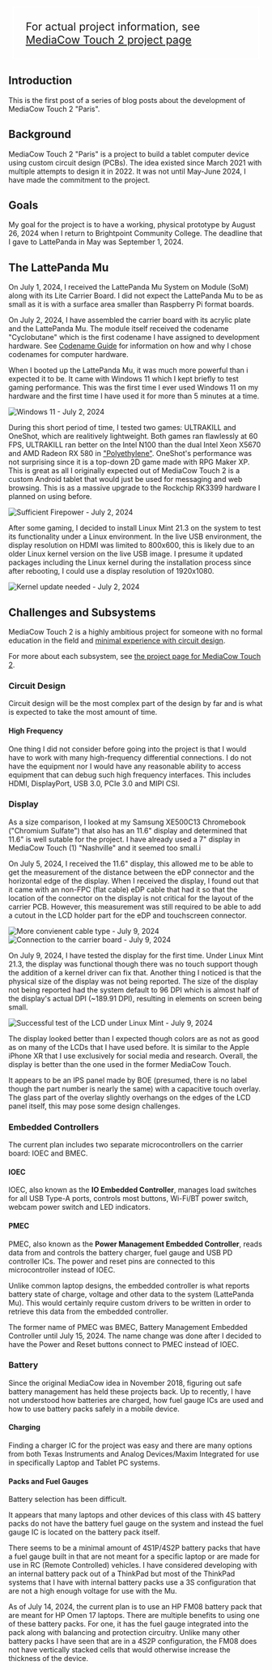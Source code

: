 <div style="margin: 8px; border: 2px solid #FFFFFF; padding: 8px;">
<p style="margin: 16px; font-size: 16pt;">For actual project information, see <a href="/projects/mct2/">MediaCow Touch 2 project page</a></p>
</div>

## Introduction
This is the first post of a series of blog posts about the development of MediaCow Touch 2 "Paris".

## Background
MediaCow Touch 2 "Paris" is a project to build a tablet computer device using custom circuit design (PCBs). The idea existed since March 2021 with multiple attempts to design it in 2022. It was not until May-June 2024, I have made the commitment to the project. 

## Goals 
My goal for the project is to have a working, physical prototype by August 26, 2024 when I return to Brightpoint Community College. The deadline that I gave to LattePanda in May was September 1, 2024.  

## The LattePanda Mu
On July 1, 2024, I received the LattePanda Mu System on Module (SoM) along with its Lite Carrier Board. I did not expect the LattePanda Mu to be as small as it is with a surface area smaller than Raspberry Pi format boards.

On July 2, 2024, I have assembled the carrier board with its acrylic plate and the LattePanda Mu. The module itself received the codename "Cyclobutane" which is the first codename I have assigned to development hardware. See [Codename Guide](/projects/codenames/) for information on how and why I chose codenames for computer hardware. 

When I booted up the LattePanda Mu, it was much more powerful than i expected it to be. It came with Windows 11 which I kept briefly to test gaming performance. This was the first time I ever used Windows 11 on my hardware and the first time I have used it for more than 5 minutes at a time.


<img src="/static/pages/blog/mct2_p1/mu_win11_thumb.webp" title="Windows 11 - July 2, 2024"/>


During this short period of time, I tested two games: ULTRAKILL and OneShot, which are realitively lightweight. Both games ran flawlessly at 60 FPS, ULTRAKILL ran better on the Intel N100 than the dual Intel Xeon X5670 and AMD Radeon RX 580 in ["Polyethylene"](/projects/pc_pe/). OneShot's performance was not surprising since it is a top-down 2D game made with RPG Maker XP. This is great as all I originally expected out of MediaCow Touch 2 is a custom Android tablet that would just be used for messaging and web browsing. This is as a massive upgrade to the Rockchip RK3399 hardware I planned on using before.


<img src="/static/pages/blog/mct2_p1/mu_ultrakill_thumb.webp" title="Sufficient Firepower - July 2, 2024"/>


After some gaming, I decided to install Linux Mint 21.3 on the system to test its functionality under a Linux environment. In the live USB environment, the display resolution on HDMI was limited to 800x600, this is likely due to an older Linux kernel version on the live USB image. I presume it updated packages including the Linux kernel during the installation process since after rebooting, I could use a display resolution of 1920x1080. 


<img src="/static/pages/blog/mct2_p1/mu_mint_nodrivers_thumb.webp" title="Kernel update needed - July 2, 2024"/>


## Challenges and Subsystems
MediaCow Touch 2 is a highly ambitious project for someone with no formal education in the field and [minimal experience with circuit design](/projects/mathpad/). 

For more about each subsystem, see [the project page for MediaCow Touch 2](/projects/mct2/).

### Circuit Design
Circuit design will be the most complex part of the design by far and is what is expected to take the most amount of time.

#### High Frequency
One thing I did not consider before going into the project is that I would have to work with many high-frequency differential connections. I do not have the equipment nor I would have any reasonable ability to access equipment that can debug such high frequency interfaces. This includes HDMI, DisplayPort, USB 3.0, PCIe 3.0 and MIPI CSI.

### Display
As a size comparison, I looked at my Samsung XE500C13 Chromebook ("Chromium Sulfate") that also has an 11.6" display and determined that 11.6" is well sutable for the project. I have already used a 7" display in MediaCow Touch (1) "Nashville" and it seemed too small.i

On July 5, 2024, I received the 11.6" display, this allowed me to be able to get the measurement of the distance between the eDP connector and the horizontal edge of the display. When I received the display, I found out that it came with an non-FPC (flat cable) eDP cable that had it so that the location of the connector on the display is not critical for the layout of the carrier PCB. However, this measurement was still required to be able to add a cutout in the LCD holder part for the eDP and touchscreen connector.


<img src="/static/pages/blog/mct2_p1/lcd_cable_thumb.webp" title="More convienent cable type - July 9, 2024"/>



<img src="/static/pages/blog/mct2_p1/lcd_cable_2_thumb.webp" title="Connection to the carrier board - July 9, 2024"/>



On July 9, 2024, I have tested the display for the first time. Under Linux Mint 21.3, the display was functional though there was no touch support though the addition of a kernel driver can fix that. Another thing I noticed is that the physical size of the display was not being reported. The size of the display not being reported had the system default to 96 DPI which is almost half of the display's actual DPI (~189.91 DPI), resulting in elements on screen being small. 


<img src="/static/pages/blog/mct2_p1/mu_mint_lcd_thumb.webp" title="Successful test of the LCD under Linux Mint - July 9, 2024"/>


The display looked better than I expected though colors are as not as good as on many of the LCDs that I have used before. It is similar to the Apple iPhone XR that I use exclusively for social media and research. Overall, the display is better than the one used in the former MediaCow Touch. 

It appears to be an IPS panel made by BOE (presumed, there is no label though the part number is nearly the same) with a capacitive touch overlay. The glass part of the overlay slightly overhangs on the edges of the LCD panel itself, this may pose some design challenges. 

### Embedded Controllers
The current plan includes two separate microcontrollers on the carrier board: IOEC and BMEC. 

#### IOEC
IOEC, also known as the **IO Embedded Controller**, manages load switches for all USB Type-A ports, controls most buttons, Wi-Fi/BT power switch, webcam power switch and LED indicators.

#### PMEC
PMEC, also known as the **Power Management Embedded Controller**, reads data from and controls the battery charger, fuel gauge and USB PD controller ICs. The power and reset pins are connected to this microcontroller instead of IOEC.

Unlike common laptop designs, the embedded controller is what reports battery state of charge, voltage and other data to the system (LattePanda Mu). This would certainly require custom drivers to be written in order to retrieve this data from the embedded controller.

The former name of PMEC was BMEC, Battery Management Embedded Controller until July 15, 2024. The name change was done after I decided to have the Power and Reset buttons connect to PMEC instead of IOEC.

### Battery
Since the original MediaCow idea in November 2018, figuring out safe battery management has held these projects back. Up to recently, I have not understood how batteries are charged, how fuel gauge ICs are used and how to use battery packs safely in a mobile device.

#### Charging
Finding a charger IC for the project was easy and there are many options from both Texas Instruments and Analog Devices/Maxim Integrated for use in specifically Laptop and Tablet PC systems.

#### Packs and Fuel Gauges
Battery selection has been difficult. 

It appears that many laptops and other devices of this class with 4S battery packs do not have the battery fuel gauge on the system and instead the fuel gauge IC is located on the battery pack itself. 

There seems to be a minimal amount of 4S1P/4S2P battery packs that have a fuel gauge built in that are not meant for a specific laptop or are made for use in RC (Remote Controlled) vehicles. I have considered developing with an internal battery pack out of a ThinkPad but most of the ThinkPad systems that I have with internal battery packs use a 3S configuration that are not a high enough voltage for use with the Mu. 

As of July 14, 2024, the current plan is to use an HP FM08 battery pack that are meant for HP Omen 17 laptops. There are multiple benefits to using one of these battery packs. For one, it has the fuel gauge integrated into the pack along with balancing and protection circuitry. Unlike many other battery packs I have seen that are in a 4S2P configuration, the FM08 does not have vertically stacked cells that would otherwise increase the thickness of the device.



